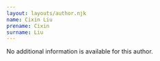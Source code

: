 ```yaml
---
layout: layouts/author.njk
name: Cixin Liu
prename: Cixin
surname: Liu
---
```

No additional information is available for this author.
